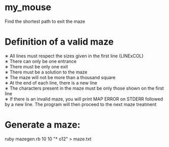# my_mouse
Find the shortest path to exit the maze

# Definition of a valid maze 
∗ All lines must respect the sizes given in the first line (LINExCOL)  
∗ There can only be one entrance  
∗ There must be only one exit  
∗ There must be a solution to the maze  
∗ The maze will not be more than a thousand square  
∗ At the end of each line, there is a new line  
∗ The characters present in the maze must be only those shown on the first line  
∗ If there is an invalid maze, you will print MAP ERROR on STDERR followed by a new line. The program will then proceed to the next maze treatment

# Generate a maze:
ruby mazegen.rb 10 10 "* o12" > maze.txt
